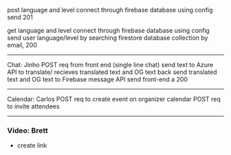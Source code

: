 
post language and level
connect through firebase database using config 
send 201

get language and level
connect through firebase database using config
send user language/level by searching firestore database collection by email, 200

-----------------

Chat: Jinho
  POST req from front end (single line chat)
  send text to Azure API to translate/ recieves translated text and OG text back
  send translated text and OG text to Firebase message API
  send front-end a 200
  
------------------

Calendar: Carlos
  POST req to create event on organizer calendar
  POST req to invite attendees
  

--------
### Video: Brett
- create link